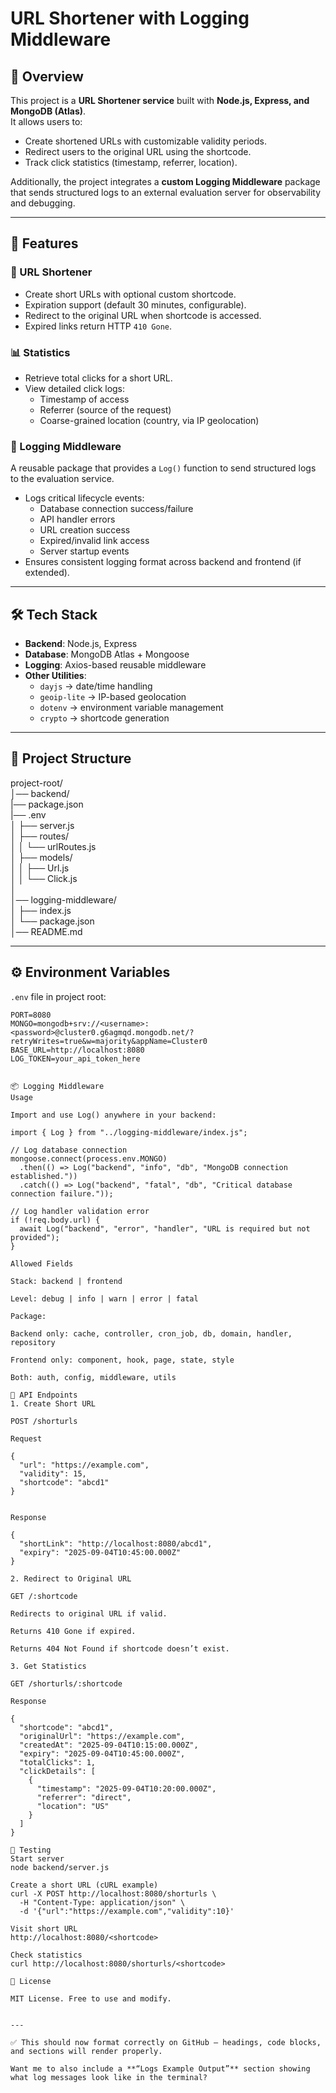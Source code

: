 # URL Shortener with Logging Middleware

## 📌 Overview
This project is a **URL Shortener service** built with **Node.js, Express, and MongoDB (Atlas)**.  
It allows users to:
- Create shortened URLs with customizable validity periods.
- Redirect users to the original URL using the shortcode.
- Track click statistics (timestamp, referrer, location).

Additionally, the project integrates a **custom Logging Middleware** package that sends structured logs to an external evaluation server for observability and debugging.

---

## 🚀 Features

### 🔗 URL Shortener
- Create short URLs with optional custom shortcode.
- Expiration support (default 30 minutes, configurable).
- Redirect to the original URL when shortcode is accessed.
- Expired links return HTTP `410 Gone`.

### 📊 Statistics
- Retrieve total clicks for a short URL.
- View detailed click logs:
  - Timestamp of access
  - Referrer (source of the request)
  - Coarse-grained location (country, via IP geolocation)

### 📜 Logging Middleware
A reusable package that provides a `Log()` function to send structured logs to the evaluation service.
- Logs critical lifecycle events:
  - Database connection success/failure
  - API handler errors
  - URL creation success
  - Expired/invalid link access
  - Server startup events
- Ensures consistent logging format across backend and frontend (if extended).

---

## 🛠️ Tech Stack
- **Backend**: Node.js, Express  
- **Database**: MongoDB Atlas + Mongoose  
- **Logging**: Axios-based reusable middleware  
- **Other Utilities**:  
  - `dayjs` → date/time handling  
  - `geoip-lite` → IP-based geolocation  
  - `dotenv` → environment variable management  
  - `crypto` → shortcode generation  

---

## 📂 Project Structure
project-root/<br>
│── backend/<br>
  |── package.json<br>
  |── .env<br>
│ ├── server.js<br>
│ ├── routes/<br>
│ │ └── urlRoutes.js<br>
│ ├── models/<br>
│ │ ├── Url.js<br>
│ │ └── Click.js<br>
│<br>
│── logging-middleware/<br>
│ ├── index.js<br>
│ └── package.json<br>
│── README.md<br>


---

## ⚙️ Environment Variables

`.env` file in project root:

```env
PORT=8080
MONGO=mongodb+srv://<username>:<password>@cluster0.g6agmqd.mongodb.net/?retryWrites=true&w=majority&appName=Cluster0
BASE_URL=http://localhost:8080
LOG_TOKEN=your_api_token_here


📦 Logging Middleware
Usage

Import and use Log() anywhere in your backend:

import { Log } from "../logging-middleware/index.js";

// Log database connection
mongoose.connect(process.env.MONGO)
  .then(() => Log("backend", "info", "db", "MongoDB connection established."))
  .catch(() => Log("backend", "fatal", "db", "Critical database connection failure."));

// Log handler validation error
if (!req.body.url) {
  await Log("backend", "error", "handler", "URL is required but not provided");
}

Allowed Fields

Stack: backend | frontend

Level: debug | info | warn | error | fatal

Package:

Backend only: cache, controller, cron_job, db, domain, handler, repository

Frontend only: component, hook, page, state, style

Both: auth, config, middleware, utils

🔗 API Endpoints
1. Create Short URL

POST /shorturls

Request

{
  "url": "https://example.com",
  "validity": 15,
  "shortcode": "abcd1"
}


Response

{
  "shortLink": "http://localhost:8080/abcd1",
  "expiry": "2025-09-04T10:45:00.000Z"
}

2. Redirect to Original URL

GET /:shortcode

Redirects to original URL if valid.

Returns 410 Gone if expired.

Returns 404 Not Found if shortcode doesn’t exist.

3. Get Statistics

GET /shorturls/:shortcode

Response

{
  "shortcode": "abcd1",
  "originalUrl": "https://example.com",
  "createdAt": "2025-09-04T10:15:00.000Z",
  "expiry": "2025-09-04T10:45:00.000Z",
  "totalClicks": 1,
  "clickDetails": [
    {
      "timestamp": "2025-09-04T10:20:00.000Z",
      "referrer": "direct",
      "location": "US"
    }
  ]
}

🧪 Testing
Start server
node backend/server.js

Create a short URL (cURL example)
curl -X POST http://localhost:8080/shorturls \
  -H "Content-Type: application/json" \
  -d '{"url":"https://example.com","validity":10}'

Visit short URL
http://localhost:8080/<shortcode>

Check statistics
curl http://localhost:8080/shorturls/<shortcode>

📜 License

MIT License. Free to use and modify.


---

✅ This should now format correctly on GitHub — headings, code blocks, and sections will render properly.  

Want me to also include a **“Logs Example Output”** section showing what log messages look like in the terminal?

